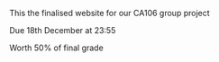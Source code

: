 <p> This the finalised website for our CA106 group project </p>
<p> Due 18th December at 23:55 </p>
<p> Worth 50% of final grade </p>
